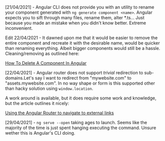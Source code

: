 [21/04/2021] - Angular CLI does not provide you with an utility to rename your component generated with `ng generate component <name>`. Angular expects you to sift through many files, rename them, alter *.ts... Just because you made an mistake when you didn't know better. Extreme inconvenient.

Edit 22/04/2021 - It dawned upon me that it would be easier to remove the entire component and recreate it with the desirable name, would be quicker than renaming everything. Albeit bigger components would still be a hassle. Cleaning/removing as outlined here:

[How To Delete A Component In Angular](https://www.angularjswiki.com/angular/how-to-delete-a-component-in-angular/)

[22/04/2021] - Angular router does not support _trivial_ redirection to sub-domains.Let's say I want to redirect from "mywebsite.com" to "assets.mywebsite.com". In no way shape or form is this supported other than hacky solution using `window.location`.

A work around is available, but it does require some work and knowledge, but the article outlines it nicely:

[Using the Angular Router to navigate to external links](https://stackoverflow.com/a/62938120)

[29/04/2021] - `ng serve --open` taking ages to launch. Seems like the majority of the time is just spent hanging executing the command. Unsure wether this is Angular's CLI doing.